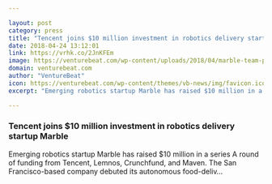 ```yaml
---

layout: post
category: press
title: "Tencent joins $10 million investment in robotics delivery startup Marble"
date: 2018-04-24 13:12:01
link: https://vrhk.co/2JnKFEm
image: https://venturebeat.com/wp-content/uploads/2018/04/marble-team-photo.jpg?fit=1454%2C903&strip=all
domain: venturebeat.com
author: "VentureBeat"
icon: https://venturebeat.com/wp-content/themes/vb-news/img/favicon.ico
excerpt: "Emerging robotics startup Marble has raised $10 million in a series A round of funding from Tencent, Lemnos, Crunchfund, and Maven. The San Francisco-based company debuted its autonomous food-deliv…"

---
```


### Tencent joins $10 million investment in robotics delivery startup Marble

Emerging robotics startup Marble has raised $10 million in a series A round of funding from Tencent, Lemnos, Crunchfund, and Maven. The San Francisco-based company debuted its autonomous food-deliv…